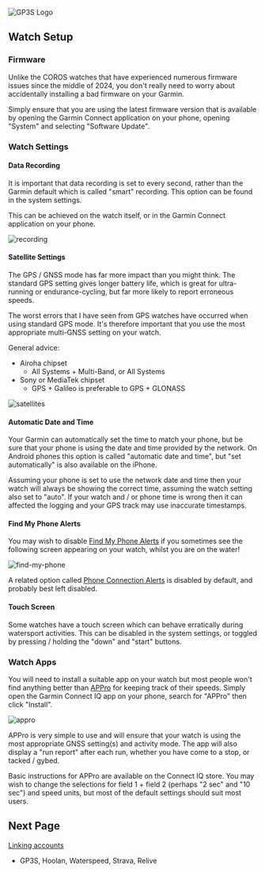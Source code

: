 ![GP3S Logo](../img/Garmin_logo_2006.png)



## Watch Setup

### Firmware

Unlike the COROS watches that have experienced numerous firmware issues since the middle of 2024, you don't really need to worry about accidentally installing a bad firmware on your Garmin.

Simply ensure that you are using the latest firmware version that is available by opening the Garmin Connect application on your phone, opening "System" and selecting "Software Update". 



### Watch Settings

#### Data Recording

It is important that data recording is set to every second, rather than the Garmin default which is called "smart" recording. This option can be found in the system settings.

This can be achieved on the watch itself, or in the Garmin Connect application on your phone. 

![recording](img/recording.jpg)



#### Satellite Settings

The GPS / GNSS mode has far more impact than you might think. The standard GPS setting gives longer battery life, which is great for ultra-running or endurance-cycling, but far more likely to report erroneous speeds.

The worst errors that I have seen from GPS watches have occurred when using standard GPS mode. It's therefore important that you use the most appropriate multi-GNSS setting on your watch.

General advice:

- Airoha chipset
  - All Systems + Multi-Band, or All Systems
- Sony or MediaTek chipset
  - GPS + Galileo is preferable to GPS + GLONASS

![satellites](img/satellites.jpg)



#### Automatic Date and Time

Your Garmin can automatically set the time to match your phone, but be sure that your phone is using the date and time provided by the network. On Android phones this option is called "automatic date and time", but "set automatically" is also available on the iPhone.

Assuming your phone is set to use the network date and time then your watch will always be showing the correct time, assuming the watch setting also set to "auto". If your watch and / or phone time is wrong then it can affected the logging and your GPS track may use inaccurate timestamps.



#### Find My Phone Alerts

You may wish to disable [Find My Phone Alerts](https://support.garmin.com/en-GB/?faq=rQd3VdvlHj78fOJ9V4Uz19) if you sometimes see the following screen appearing on your watch, whilst you are on the water!

![find-my-phone](img/find-my-phone.png)



A related option called [Phone Connection Alerts](https://support.garmin.com/en-GB/?faq=NVd6I8uPsl4NkIqyM8dh99) is disabled by default, and probably best left disabled.



#### Touch Screen

Some watches have a touch screen which can behave erratically during watersport activities. This can be disabled in the system settings, or toggled by pressing / holding the "down" and "start" buttons.




### Watch Apps

You will need to install a suitable app on your watch but most people won't find anything better than [APPro](https://apps.garmin.com/apps/9567700b-6587-44be-9708-879bfc844791?tid=0) for keeping track of their speeds. Simply open the Garmin Connect IQ app on your phone, search for "APPro" then click "Install".

![appro](img/appro.jpg)  



APPro is very simple to use and will ensure that your watch is using the most appropriate GNSS setting(s) and activity mode. The app will also display a "run report" after each run, whether you have come to a stop, or tacked / gybed. 

Basic instructions for APPro are available on the Connect IQ store. You may wish to change the selections for field 1 + field 2 (perhaps "2 sec" and "10 sec") and speed units, but most of the default settings should suit most users. 



## Next Page

[Linking accounts](../accounts/README.md)

- GP3S, Hoolan, Waterspeed, Strava, Relive

